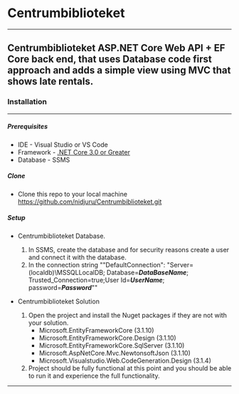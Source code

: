 # Centrumbiblioteket
---
Centrumbiblioteket ASP.NET Core Web API + EF Core back end, that uses Database code first approach and adds a simple view using MVC that shows late rentals.
---
### Installation
---
##### Prerequisites

* IDE - Visual Studio or VS Code
* Framework - [.NET Core 3.0 or Greater](https://docs.microsoft.com/en-us/ef/)
* Database - SSMS

##### Clone

* Clone this repo to your local machine https://github.com/nidjuru/Centrumbiblioteket.git


##### Setup
* Centrumbiblioteket Database.
    1. In SSMS, create the database and for security reasons create a user and connect it with the database.
    2. In the connection string ""DefaultConnection": "Server=(localdb)\\MSSQLLocalDB; Database=***DataBaseName***; Trusted_Connection=true;User Id=***UserName***; password=***Password***""
    
* Centrumbiblioteket Solution
    1. Open the project and install the Nuget packages if they are not with your solution.
         * Microsoft.EntityFrameworkCore (3.1.10)
    	 * Microsoft.EntityFrameworkCore.Design (3.1.10)
    	 * Microsoft.EntityFrameworkCore.SqlServer (3.1.10)
    	 * Microsoft.AspNetCore.Mvc.NewtonsoftJson (3.1.10)
         * Microsoft.Visualstudio.Web.CodeGeneration.Design (3.1.4)
    2. Project should be fully functional at this point and you should be able to run it and experience the full functionality.
    
    
---
